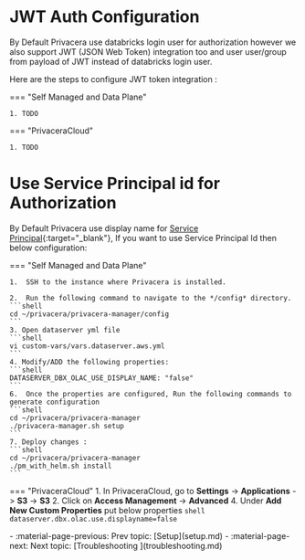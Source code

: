 

# JWT Auth Configuration 
By Default Privacera use databricks login user for authorization however we also support JWT (JSON Web Token) integration too and user user/group from payload of JWT instead of databricks login user. 

Here are the steps to configure JWT token integration : 


=== "Self Managed and Data Plane"

    1. TODO

=== "PrivaceraCloud"

    1. TODO 



# Use Service Principal id for Authorization 

By Default Privacera use display name for [Service Principal](https://docs.databricks.com/en/admin/users-groups/service-principals.html){:target="_blank"}, If you want to use Service Principal Id then below configuration:

=== "Self Managed and Data Plane"

	1.  SSH to the instance where Privacera is installed.

	2.  Run the following command to navigate to the */config* directory.
	```shell
	cd ~/privacera/privacera-manager/config
	```
	3. Open dataserver yml file 
	```shell
	vi custom-vars/vars.dataserver.aws.yml 
	```   
	4. Modify/ADD the following properties: 
	```shell 
	DATASERVER_DBX_OLAC_USE_DISPLAY_NAME: "false"
	```
	6.  Once the properties are configured, Run the following commands to generate configuration 
	```shell
	cd ~/privacera/privacera-manager
	./privacera-manager.sh setup 
	```
	7. Deploy changes : 
	```shell
	cd ~/privacera/privacera-manager
	./pm_with_helm.sh install
	```

=== "PrivaceraCloud"
	1. In PrivaceraCloud, go to **Settings** -> **Applications** -> **S3** -> **S3** 
	2. Click on  **Access Management** ->  **Advanced** 
    4. Under **Add New Custom Properties** put below properties 
	```shell 
	dataserver.dbx.olac.use.displayname=false  
	```


<div class="grid cards" markdown>
-   :material-page-previous: Prev topic: [Setup](setup.md)
-   :material-page-next: Next topic: [Troubleshooting ](troubleshooting.md)
</div>

